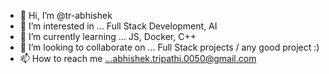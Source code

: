 - 👋 Hi, I’m @tr-abhishek
- 👀 I’m interested in ... Full Stack Development, AI
- 🌱 I’m currently learning ... JS, Docker, C++
- 💞️ I’m looking to collaborate on ... Full Stack projects / any good project :)
- 📫 How to reach me ...abhishek.tripathi.0050@gmail.com

<!---
tr-abhishek/tr-abhishek is a ✨ special ✨ repository because its `README.md` (this file) appears on your GitHub profile.
You can click the Preview link to take a look at your changes.
--->
